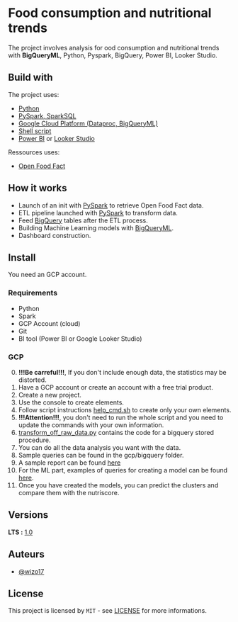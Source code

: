 # Food consumption and nutritional trends

The project involves analysis for ood consumption and nutritional trends with **BigQueryML**, Python, Pyspark, BigQuery, Power BI, Looker Studio.



## Build with

The project uses:
* [Python](https://www.python.org/)
* [PySpark, SparkSQL](https://spark.apache.org/docs/latest/api/python/index.html)
* [Google Cloud Platform (Dataproc, BigQueryML)](https://cloud.google.com/?hl=fr)
* [Shell script](https://www.shellscript.sh/)
* [Power BI](https://www.microsoft.com/fr-fr/power-platform/products/power-bi) or [Looker Studio](https://lookerstudio.google.com/)

Ressources uses:
* [Open Food Fact](https://fr.openfoodfacts.org/data)



## How it works
* Launch of an init with <u>PySpark</u> to retrieve Open Food Fact data.
* ETL pipeline launched with <u>PySpark</u> to transform data.
* Feed <u>BigQuery</u> tables after the ETL process.
* Building Machine Learning models with <u>BigQueryML</u>.
* Dashboard construction.


## Install

You need an GCP account.

### Requirements

* Python
* Spark
* GCP Account (cloud)
* Git
* BI tool (Power BI or Google Looker Studio)


### GCP

0. **!!!Be carreful!!!**, If you don't include enough data, the statistics may be distorted.
1. Have a GCP account or create an account with a free trial product.
2. Create a new project.
3. Use the console to create elements.
4. Follow script instructions [help_cmd.sh](gcp/help_cmd.sh) to create only your own elements.
5. **!!!Attention!!!**, you don't need to run the whole script and you need to update the commands with your own information.
6. [transform_off_raw_data.py](gcp/bigquery/transform_off_raw_data.py) contains the code for a bigquery stored procedure.
7. You can do all the data analysis you want with the data.
8. Sample queries can be found in the gcp/bigquery folder.
9. A sample report can be found [here](gcp/report/Analysis_food_sample.pdf)
10. For the ML part, examples of queries for creating a model can be found [here](gcp/bigquery/bigquery_ml.sql).
11. Once you have created the models, you can predict the clusters and compare them with the nutriscore.


## Versions
**LTS :** [1.0](https://github.com/Wizo17/food_consumption_trends.git)

## Auteurs
* [@wizo17](https://github.com/Wizo17)

## License
This project is licensed by  ``MIT`` - see [LICENSE](LICENSE) for more informations.

